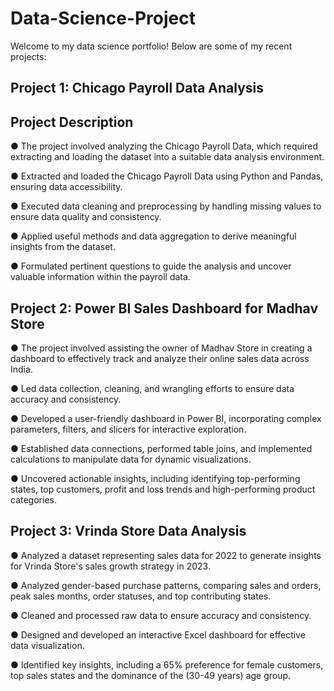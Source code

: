 # Data-Science-Project

Welcome to my data science portfolio! Below are some of my recent projects:

## Project 1: Chicago Payroll Data Analysis

## Project Description

● The project involved analyzing the Chicago Payroll Data, which required extracting and loading the dataset into a suitable data analysis environment.

● Extracted and loaded the Chicago Payroll Data using Python and Pandas, ensuring data accessibility.

● Executed data cleaning and preprocessing by handling missing values to ensure data quality and consistency.

● Applied useful methods and data aggregation to derive meaningful insights from the dataset.

● Formulated pertinent questions to guide the analysis and uncover valuable information within the payroll data.

## Project 2: Power BI Sales Dashboard for Madhav Store 

● The project involved assisting the owner of Madhav Store in creating a dashboard to effectively track and analyze their online sales data across India.

● Led data collection, cleaning, and wrangling efforts to ensure data accuracy and consistency.

● Developed a user-friendly dashboard in Power BI, incorporating complex parameters, filters, and slicers for interactive exploration.

● Established data connections, performed table joins, and implemented calculations to manipulate data for dynamic visualizations.

● Uncovered actionable insights, including identifying top-performing states, top customers, profit and loss trends and high-performing product categories.

## Project 3: Vrinda Store Data Analysis

● Analyzed a dataset representing sales data for 2022 to generate insights for Vrinda Store's sales growth strategy in 2023.

● Analyzed gender-based purchase patterns, comparing sales and orders, peak sales months, order statuses, and top contributing states.

● Cleaned and processed raw data to ensure accuracy and consistency.

● Designed and developed an interactive Excel dashboard for effective data visualization.

● Identified key insights, including a 65% preference for female customers, top sales states and the dominance of the (30-49 years) age group.
